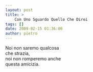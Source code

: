 ```yaml
---
layout: post
title: >
    Con Uno Sguardo Quello Che Direi
tags: []
date: 2009-02-15 01:36:00
author: pietro
---
```

Noi non saremo qualcosa<br/>che strazia,<br/>noi non romperemo anche<br/>questa amicizia.
